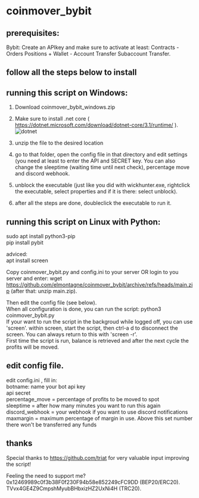 # coinmover_bybit

## prerequisites:  
Bybit: Create an APIkey and make sure to activate at least: Contracts - Orders Positions  + Wallet - Account Transfer Subaccount Transfer.   

## follow all the steps below to install

## running this script on Windows:   
1. Download coinmover_bybit_windows.zip
2. Make sure to install .net core ( https://dotnet.microsoft.com/download/dotnet-core/3.1/runtime/ ).   
![dotnet](https://user-images.githubusercontent.com/90505490/161711018-c820d2dd-2bb9-4ac9-b6ef-abf3a59a6b38.jpg)

3. unzip the file to the desired location   
4. go to that folder, open the config file in that directory and edit settings (you need at least to enter the API and SECRET key. You can also change the sleeptime (waiting time until next check), percentage move and discord webhook.  
5. unblock the executable (just like you did with wickhunter.exe, rightclick the executable, select properties and if it is there: select unblock).  
6. after all the steps are done, doubleclick the executable to run it.   


## running this script on Linux with Python:   
sudo apt install python3-pip  
pip install pybit  

adviced:  
apt install screen   

Copy coinmover_bybit.py and config.ini to your server OR login to you server and enter: wget https://github.com/elmontagne/coinmover_bybit/archive/refs/heads/main.zip   (after that: unzip main.zip).     

Then edit the config file (see below).  
When all configuration is done, you can run the script: python3 coinmover_bybit.py  
If your want to run the script in the backgroud while logged off, you can use 'screen'. within screen, start the script, then ctrl-a d to disconnect the screen. You can always return to this with 'screen -r'.  
First time the script is run, balance is retrieved and after the next cycle the profits will be moved.


## edit config file.  
edit config.ini , fill in:  
botname: name your bot
api key  
api secret  
percentage_move = percentage of profits to be moved to spot  
sleeptime = after how many minutes you want to run this again  
discord_webhook = your webhook if you want to use discord notifications   
maxmargin = maximum percentage of margin in use. Above this set number there won't be transferred any funds

## thanks
Special thanks to https://github.com/triat for very valuable input improving the script!

Feeling the need to support me?    
0x12469989c0f3b38F0f230F94b58e852249cFC9DD (BEP20/ERC20).   
TVvx4GE4Z9CmpshMyubBHbxizHZ2UxNi4H (TRC20).    

